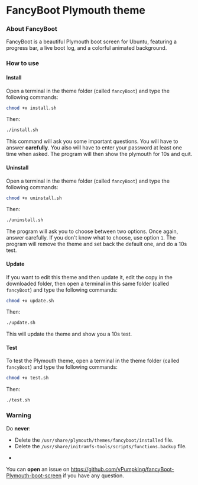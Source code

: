 # FancyBoot Plymouth theme
### About FancyBoot
FancyBoot is a beautiful Plymouth boot screen for Ubuntu, featuring a progress bar, a live boot log, and a colorful animated background.

### How to use
#### Install
Open a terminal in the theme folder (called `fancyBoot`) and type the following commands:
```bash
chmod +x install.sh
```
Then:
```bash
./install.sh
```
This command will ask you some important questions. You will have to answer __carefully__. You also will have to enter your password at least one time when asked.
The program will then show the plymouth for 10s and quit.
#### Uninstall
Open a terminal in the theme folder (called `fancyBoot`) and type the following commands:
```bash
chmod +x uninstall.sh
```
Then:
```bash
./uninstall.sh
```
The program will ask you to choose between two options. Once again, answer carefully. If you don't know what to choose, use option `1`.
The program will remove the theme and set back the default one, and do a 10s test.
#### Update
If you want to edit this theme and then update it, edit the copy in the downloaded folder, then open a terminal in this same folder (called `fancyBoot`) and type the following commands:
```bash
chmod +x update.sh
```
Then:
```bash
./update.sh
```
This will update the theme and show you a 10s test.
#### Test
To test the Plymouth theme, open a terminal in the theme folder (called `fancyBoot`) and type the following commands:
```bash
chmod +x test.sh
```
Then:
```bash
./test.sh
```
### Warning
Do __never__:
* Delete the `/usr/share/plymouth/themes/fancyboot/installed` file.
* Delete the `/usr/share/initramfs-tools/scripts/functions.backup` file.

-

You can __open__ an issue on https://github.com/vPumpking/fancyBoot-Plymouth-boot-screen if you have any question.
